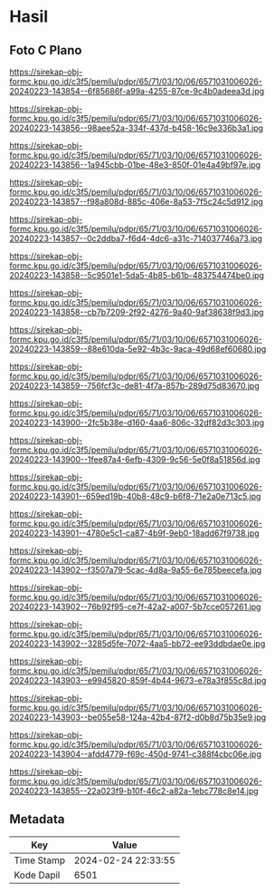 # Hasil

## Foto C Plano

https://sirekap-obj-formc.kpu.go.id/c3f5/pemilu/pdpr/65/71/03/10/06/6571031006026-20240223-143854--6f85686f-a99a-4255-87ce-9c4b0adeea3d.jpg

https://sirekap-obj-formc.kpu.go.id/c3f5/pemilu/pdpr/65/71/03/10/06/6571031006026-20240223-143856--98aee52a-334f-437d-b458-16c9e336b3a1.jpg

https://sirekap-obj-formc.kpu.go.id/c3f5/pemilu/pdpr/65/71/03/10/06/6571031006026-20240223-143856--1a945cbb-01be-48e3-850f-01e4a49bf97e.jpg

https://sirekap-obj-formc.kpu.go.id/c3f5/pemilu/pdpr/65/71/03/10/06/6571031006026-20240223-143857--f98a808d-885c-406e-8a53-7f5c24c5d912.jpg

https://sirekap-obj-formc.kpu.go.id/c3f5/pemilu/pdpr/65/71/03/10/06/6571031006026-20240223-143857--0c2ddba7-f6d4-4dc6-a31c-714037746a73.jpg

https://sirekap-obj-formc.kpu.go.id/c3f5/pemilu/pdpr/65/71/03/10/06/6571031006026-20240223-143858--5c9501e1-5da5-4b85-b61b-483754474be0.jpg

https://sirekap-obj-formc.kpu.go.id/c3f5/pemilu/pdpr/65/71/03/10/06/6571031006026-20240223-143858--cb7b7209-2f92-4276-9a40-9af38638f9d3.jpg

https://sirekap-obj-formc.kpu.go.id/c3f5/pemilu/pdpr/65/71/03/10/06/6571031006026-20240223-143859--88e610da-5e92-4b3c-9aca-49d68ef60680.jpg

https://sirekap-obj-formc.kpu.go.id/c3f5/pemilu/pdpr/65/71/03/10/06/6571031006026-20240223-143859--756fcf3c-de81-4f7a-857b-289d75d83670.jpg

https://sirekap-obj-formc.kpu.go.id/c3f5/pemilu/pdpr/65/71/03/10/06/6571031006026-20240223-143900--2fc5b38e-d160-4aa6-806c-32df82d3c303.jpg

https://sirekap-obj-formc.kpu.go.id/c3f5/pemilu/pdpr/65/71/03/10/06/6571031006026-20240223-143900--1fee87a4-6efb-4309-9c56-5e0f8a51856d.jpg

https://sirekap-obj-formc.kpu.go.id/c3f5/pemilu/pdpr/65/71/03/10/06/6571031006026-20240223-143901--659ed19b-40b8-48c9-b6f8-71e2a0e713c5.jpg

https://sirekap-obj-formc.kpu.go.id/c3f5/pemilu/pdpr/65/71/03/10/06/6571031006026-20240223-143901--4780e5c1-ca87-4b9f-9eb0-18add67f9738.jpg

https://sirekap-obj-formc.kpu.go.id/c3f5/pemilu/pdpr/65/71/03/10/06/6571031006026-20240223-143902--f3507a79-5cac-4d8a-9a55-6e785beecefa.jpg

https://sirekap-obj-formc.kpu.go.id/c3f5/pemilu/pdpr/65/71/03/10/06/6571031006026-20240223-143902--76b92f95-ce7f-42a2-a007-5b7cce057261.jpg

https://sirekap-obj-formc.kpu.go.id/c3f5/pemilu/pdpr/65/71/03/10/06/6571031006026-20240223-143902--3285d5fe-7072-4aa5-bb72-ee93ddbdae0e.jpg

https://sirekap-obj-formc.kpu.go.id/c3f5/pemilu/pdpr/65/71/03/10/06/6571031006026-20240223-143903--e9945820-859f-4b44-9673-e78a3f855c8d.jpg

https://sirekap-obj-formc.kpu.go.id/c3f5/pemilu/pdpr/65/71/03/10/06/6571031006026-20240223-143903--be055e58-124a-42b4-87f2-d0b8d75b35e9.jpg

https://sirekap-obj-formc.kpu.go.id/c3f5/pemilu/pdpr/65/71/03/10/06/6571031006026-20240223-143904--afdd4779-f69c-450d-9741-c388f4cbc06e.jpg

https://sirekap-obj-formc.kpu.go.id/c3f5/pemilu/pdpr/65/71/03/10/06/6571031006026-20240223-143855--22a023f9-b10f-46c2-a82a-1ebc778c8e14.jpg


## Metadata

| Key        | Value               |
| ---------- | ------------------- |
| Time Stamp | 2024-02-24 22:33:55 |
| Kode Dapil | 6501                |



